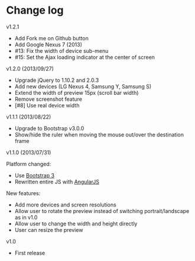# Change log

v1.2.1

* Add Fork me on Github button
* Add Google Nexus 7 (2013)
* #13: Fix the width of device sub-menu
* #15: Set the Ajax loading indicator at the center of screen

v1.2.0 (2013/09/27)

* Upgrade jQuery to 1.10.2 and 2.0.3
* Add new devices (LG Nexus 4, Samsung Y, Samsung S)
* Extend the width of preview 15px (scroll bar width)
* Remove screenshot feature
* [#8] Use real device width

v1.1.1 (2013/08/22)

* Upgrade to Bootstrap v3.0.0
* Show/hide the ruler when moving the mouse out/over the destination frame

v1.1.0 (2013/07/31)

Platform changed:

* Use [Bootstrap 3](http://getbootstrap.com)
* Rewritten entire JS with [AngularJS](http://angularjs.org)

New features:

* Add more devices and screen resolutions
* Allow user to rotate the preview instead of switching portrait/landscape as in v1.0
* Allow user to change the width and height directly
* User can resize the preview

v1.0

* First release